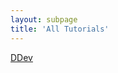 ```yaml
---
layout: subpage
title: 'All Tutorials'
---
```


[DDev](https://mongy352.github.io/curriculum/tutorials/ddev)
